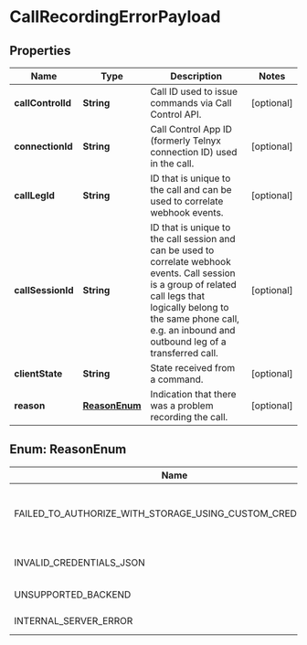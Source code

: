 

# CallRecordingErrorPayload


## Properties

| Name | Type | Description | Notes |
|------------ | ------------- | ------------- | -------------|
|**callControlId** | **String** | Call ID used to issue commands via Call Control API. |  [optional] |
|**connectionId** | **String** | Call Control App ID (formerly Telnyx connection ID) used in the call. |  [optional] |
|**callLegId** | **String** | ID that is unique to the call and can be used to correlate webhook events. |  [optional] |
|**callSessionId** | **String** | ID that is unique to the call session and can be used to correlate webhook events. Call session is a group of related call legs that logically belong to the same phone call, e.g. an inbound and outbound leg of a transferred call. |  [optional] |
|**clientState** | **String** | State received from a command. |  [optional] |
|**reason** | [**ReasonEnum**](#ReasonEnum) | Indication that there was a problem recording the call. |  [optional] |



## Enum: ReasonEnum

| Name | Value |
|---- | -----|
| FAILED_TO_AUTHORIZE_WITH_STORAGE_USING_CUSTOM_CREDENTIALS | &quot;Failed to authorize with storage using custom credentials&quot; |
| INVALID_CREDENTIALS_JSON | &quot;Invalid credentials json&quot; |
| UNSUPPORTED_BACKEND | &quot;Unsupported backend&quot; |
| INTERNAL_SERVER_ERROR | &quot;Internal server error&quot; |



